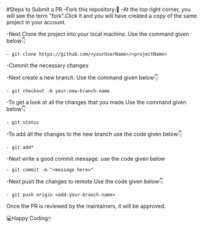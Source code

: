 
#Steps to Submit a PR
-Fork this repository.🍴
-At the top right corner, you will see the term "fork".Click it and you will have created a copy of the same project in your account.

-Next Clone the project into your local machine. Use the command given below👇

    - git clone https://github.com/<yourUserName>/<projectName>

-Commit the necessary changes

-Next create a new branch. Use the command given below👇

    - git checkout -b your-new-branch-name

-To get a look at all the changes that you made.Use the command given below👇

    - git status

-To add all the changes to the new branch use the code given below👇

    - git add*

-Next write a good commit message. use the code given below

    - git commit -m "<message here>"

-Next push the changes to remote.Use the code given below👇

    - git push origin <add-your-branch-name>

Once the PR is reviewed by the maintainers, it will be approved.

💻Happy Coding🖱

<!-- # Contribution Rules.
- Fork the repo.
- Clone the forked copy of the project
- by using following command
> git clone https://github.com/Anudeep-313/mini-project.git
- create a new branch and then make changes to the project
>command : git checkout -b newbranch_name
- Make the required changes.
- after all the required changes
> steps to make the PR:
> 1. commit the changes:
> command : git commit -m "message"
> 2. push the changes:
> command : git push origin branch_name
- create a PR.
- **rules for making the PR:**
1. separately push changes in each file
2. changes should be properly explained
3. try to attach a screenshot of the changes
- Once the PR is reviewed the maintainers, it will be approved. 
-->